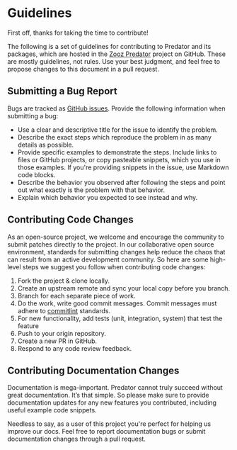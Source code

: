 # Guidelines

First off, thanks for taking the time to contribute! 

The following is a set of guidelines for contributing to Predator and its packages, which are hosted in the [Zooz Predator](https://github.com/Zooz/predator) project on GitHub. These are mostly guidelines, not rules. Use your best judgment, and feel free to propose changes to this document in a pull request.

## Submitting a Bug Report
Bugs are tracked as [GitHub issues](https://guides.github.com/features/issues/). Provide the following information when submitting a bug:

* Use a clear and descriptive title for the issue to identify the problem.
* Describe the exact steps which reproduce the problem in as many details as possible. 
* Provide specific examples to demonstrate the steps. Include links to files or GitHub projects, or copy pasteable snippets, which you use in those examples. If you're providing snippets in the issue, use Markdown code blocks.
* Describe the behavior you observed after following the steps and point out what exactly is the problem with that behavior.
* Explain which behavior you expected to see instead and why.

## Contributing Code Changes

As an open-source project, we welcome and encourage the community to submit patches directly to the project. In our collaborative open source environment, standards for submitting changes help reduce the chaos that can result from an active development community. So here are some high-level steps we suggest you follow when contributing code changes:

1. Fork the project & clone locally.
2. Create an upstream remote and sync your local copy before you branch.
3. Branch for each separate piece of work.
4. Do the work, write good commit messages. Commit messages must adhere to [commitlint](https://github.com/conventional-changelog/commitlint) standards.
5. For new functionality, add tests (unit, integration, system) that test the feature
6. Push to your origin repository.
7. Create a new PR in GitHub.
8. Respond to any code review feedback.

## Contributing Documentation Changes

Documentation is mega-important. Predator cannot truly succeed without great documentation. It’s that simple. So please make sure to provide documentation updates for any new features you contributed, including useful example code snippets.

Needless to say, as a user of this project you're perfect for helping us improve our docs. Feel free to report documentation bugs or submit documentation changes through a pull request.
